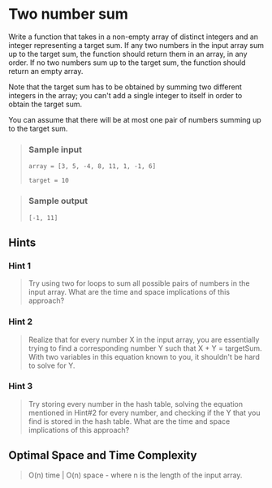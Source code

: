 # Two number sum

Write a function that takes in a non-empty array of distinct integers and an integer representing a target sum. If any two numbers in the input array sum up to the target sum, the function should return them in an array, in any order. If no two numbers sum up to the target sum, the function should return an empty array.

Note that the target sum has to be obtained by summing two different integers in the array; you can't add a single integer to itself in order to obtain the target sum.

You can assume that there will be at most one pair of numbers summing up to the target sum.

> ### Sample input
>
> `array = [3, 5, -4, 8, 11, 1, -1, 6]`
>
> `target = 10`

> ### Sample output
>
> `[-1, 11]`

## Hints

### Hint 1

> Try using two for loops to sum all possible pairs of numbers in the input array. What are the time and space implications of this approach?

### Hint 2

> Realize that for every number X in the input array, you are essentially trying to find a corresponding number Y such that X + Y = targetSum. With two variables in this equation known to you, it shouldn't be hard to solve for Y.

### Hint 3

> Try storing every number in the hash table, solving the equation mentioned in Hint#2 for every number, and checking if the Y that you find is stored in the hash table. What are the time and space implications of this approach?

## Optimal Space and Time Complexity

> O(n) time | O(n) space - where n is the length of the input array.
